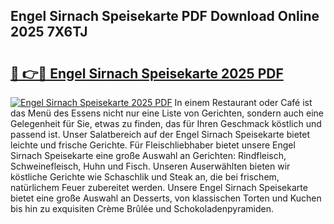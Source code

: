 ## Engel Sirnach Speisekarte PDF Download Online 2025 7X6TJ

# <h2><a href="http://gccr8p.nevu.top/?p=Engel+Sirnach+Speisekarte">🔗 👉🔴 Engel Sirnach Speisekarte 2025 PDF</a></h2>

[![Engel Sirnach Speisekarte 2025 PDF](https://i.imgur.com/dBaPXMq.png)](http://gccr8p.nevu.top/?p=Engel+Sirnach+Speisekarte)
In einem Restaurant oder Café ist das Menü des Essens nicht nur eine Liste von Gerichten, sondern auch eine Gelegenheit für Sie, etwas zu finden, das für Ihren Geschmack köstlich und passend ist. Unser Salatbereich auf der Engel Sirnach Speisekarte bietet leichte und frische Gerichte. Für Fleischliebhaber bietet unsere Engel Sirnach Speisekarte eine große Auswahl an Gerichten: Rindfleisch, Schweinefleisch, Huhn und Fisch. Unseren Auserwählten bieten wir köstliche Gerichte wie Schaschlik und Steak an, die bei frischem, natürlichem Feuer zubereitet werden. Unsere Engel Sirnach Speisekarte bietet eine große Auswahl an Desserts, von klassischen Torten und Kuchen bis hin zu exquisiten Crème Brûlée und Schokoladenpyramiden.
